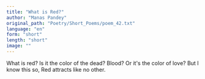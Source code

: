 ```yaml
---
title: "What is Red?"
author: "Manas Pandey"
original_path: "Poetry/Short_Poems/poem_42.txt"
language: "en"
form: "short"
length: "short"
image: ""
---
```

What is red?
Is it the color of the dead? Blood?
Or it's the color of love?
But I know this so,
Red attracts like no other.